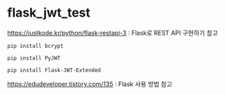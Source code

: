 # flask_jwt_test



https://justkode.kr/python/flask-restapi-3 : Flask로 REST API 구현하기 참고 

    pip install bcrypt
    
    pip install PyJWT
    
    pip install Flask-JWT-Extended

https://edudeveloper.tistory.com/135 : Flask 사용 방법 참고
